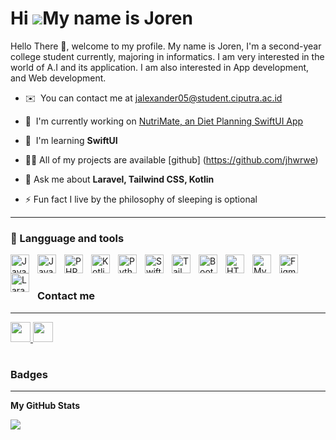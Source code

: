 Hi ![](https://user-images.githubusercontent.com/18350557/176309783-0785949b-9127-417c-8b55-ab5a4333674e.gif)My name is Joren
=============================================================================================================================

Hello There 👋, welcome to my profile. My name is Joren, I'm a second-year college student currently, majoring in informatics. I am very interested in the world of A.I and its application. I am also interested in App development, and Web development.

* ✉️  You can contact me at [jalexander05@student.ciputra.ac.id](mailto:jalexander05@student.ciputra.ac.id)
  
* 🚀  I'm currently working on [NutriMate, an Diet Planning SwiftUI App](http://https://github.com/oxqlion/NutriMate_v1)
  
* 🧠  I'm learning **SwiftUI**
  
* 🧑‍💻  All of my projects are available [github]
(https://github.com/jhwrwe)

* 💬  Ask me about **Laravel, Tailwind CSS, Kotlin**
  
* ⚡  Fun fact I live by the philosophy of sleeping is optional

---


### 🤹 Langguage and tools
<p align="left">
  <a href="https://developer.mozilla.org/en-US/docs/Web/JavaScript" target="_blank" rel="noreferrer">
    <img align="left" width="30px" alt="JavaScript" style="padding-right: 10px;" src="https://raw.githubusercontent.com/danielcranney/readme-generator/main/public/icons/skills/javascript-colored.svg"/>
  </a>
  <a href="https://www.oracle.com/java/" target="_blank" rel="noreferrer">
    <img align="left" width="30px" alt="Java" style="padding-right: 10px;" src="https://raw.githubusercontent.com/danielcranney/readme-generator/main/public/icons/skills/java-colored.svg"/>
  </a>
  <a href="https://www.php.net/" target="_blank" rel="noreferrer">
    <img align="left" width="30px" alt="PHP" style="padding-right: 10px;" src="https://raw.githubusercontent.com/danielcranney/readme-generator/main/public/icons/skills/php-colored.svg"/>
  </a>
  <a href="https://kotlinlang.org/" target="_blank" rel="noreferrer">
    <img align="left" width="30px" alt="Kotlin" style="padding-right: 10px;" src="https://raw.githubusercontent.com/danielcranney/readme-generator/main/public/icons/skills/kotlin-colored.svg"/>
  </a>
  <a href="https://www.python.org/" target="_blank" rel="noreferrer">
    <img align="left" width="30px" alt="Python" style="padding-right: 10px;" src="https://raw.githubusercontent.com/danielcranney/readme-generator/main/public/icons/skills/python-colored.svg"/>
  </a>
  <a href="https://developer.apple.com/swift/" target="_blank" rel="noreferrer">
    <img align="left" width="30px" alt="Swift" style="padding-right: 10px;" src="https://raw.githubusercontent.com/danielcranney/readme-generator/main/public/icons/skills/swift-colored.svg"/>
  </a>
  <a href="https://tailwindcss.com/" target="_blank" rel="noreferrer">
    <img align="left" width="30px" alt="TailwindCSS" style="padding-right: 10px;" src="https://raw.githubusercontent.com/danielcranney/readme-generator/main/public/icons/skills/tailwindcss-colored.svg"/>
  </a>
  <a href="https://getbootstrap.com/" target="_blank" rel="noreferrer">
    <img align="left" width="30px" alt="Bootstrap" style="padding-right: 10px;" src="https://raw.githubusercontent.com/danielcranney/readme-generator/main/public/icons/skills/bootstrap-colored.svg"/>
  </a>
  <a href="https://developer.mozilla.org/en-US/docs/Glossary/HTML5" target="_blank" rel="noreferrer">
    <img align="left" width="30px" alt="HTML5" style="padding-right: 10px;" src="https://raw.githubusercontent.com/danielcranney/readme-generator/main/public/icons/skills/html5-colored.svg"/>
  </a>
  <a href="https://www.mysql.com/" target="_blank" rel="noreferrer">
    <img align="left" width="30px" alt="MySQL" style="padding-right: 10px;" src="https://raw.githubusercontent.com/danielcranney/readme-generator/main/public/icons/skills/mysql-colored.svg"/>
  </a>
  <a href="https://www.figma.com/" target="_blank" rel="noreferrer">
    <img align="left" width="30px" alt="Figma" style="padding-right: 10px;" src="https://raw.githubusercontent.com/danielcranney/readme-generator/main/public/icons/skills/figma-colored.svg"/>
  </a>
  <a href="https://laravel.com/" target="_blank" rel="noreferrer">
    <img align="left" width="30px" alt="Laravel" style="padding-right: 10px;" src="https://raw.githubusercontent.com/danielcranney/readme-generator/main/public/icons/skills/laravel-colored.svg"/>
  </a>
</p>
<br/>

#


### Contact me
--- 
<p align="left"> <a href="https://www.github.com/jhwrwe" target="_blank" rel="noreferrer"> <picture> <source media="(prefers-color-scheme: dark)" srcset="https://raw.githubusercontent.com/danielcranney/readme-generator/main/public/icons/socials/github-dark.svg" /> <source media="(prefers-color-scheme: light)" srcset="https://raw.githubusercontent.com/danielcranney/readme-generator/main/public/icons/socials/github.svg" /> <img src="https://raw.githubusercontent.com/danielcranney/readme-generator/main/public/icons/socials/github.svg" width="32" height="32" /> </picture> </a> <a href="https://www.linkedin.com/in/joren-toding-7010a7257/" target="_blank" rel="noreferrer"> <picture> <source media="(prefers-color-scheme: dark)" srcset="https://raw.githubusercontent.com/danielcranney/readme-generator/main/public/icons/socials/linkedin-dark.svg" /> <source media="(prefers-color-scheme: light)" srcset="https://raw.githubusercontent.com/danielcranney/readme-generator/main/public/icons/socials/linkedin.svg" /> <img src="https://raw.githubusercontent.com/danielcranney/readme-generator/main/public/icons/socials/linkedin.svg" width="32" height="32" /> </picture> </a></p>

#



### Badges
---

<b>My GitHub Stats</b>

<a href="http://www.github.com/jhwrwe"><img src="https://github-readme-streak-stats.herokuapp.com/?user=jhwrwe&stroke=ffffff&background=1c1917&ring=0891b2&fire=0891b2&currStreakNum=ffffff&currStreakLabel=0891b2&sideNums=ffffff&sideLabels=ffffff&dates=ffffff&hide_border=true" /></a>

#

